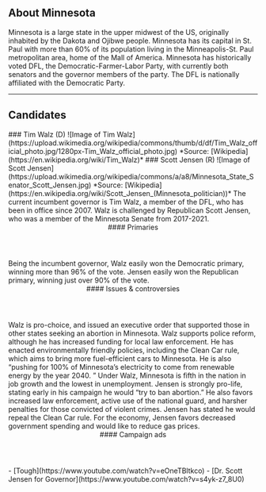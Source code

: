 ## About Minnesota
Minnesota is a large state in the upper midwest of the US, originally inhabited by the Dakota and Ojibwe people. Minnesota has its capital in St. Paul with more than 60% of its population living in the Minneapolis-St. Paul metropolitan area, home of the Mall of America. Minnesota has historically voted DFL, the Democratic-Farmer-Labor Party, with currently both senators and the governor members of the party. The DFL is nationally affiliated with the Democratic Party. 

---

## Candidates

<Grid>
  <Box>
    ### Tim Walz (D)
    ![Image of Tim Walz](https://upload.wikimedia.org/wikipedia/commons/thumb/d/df/Tim_Walz_official_photo.jpg/1280px-Tim_Walz_official_photo.jpg)
    *Source: [Wikipedia](https://en.wikipedia.org/wiki/Tim_Walz)*
  </Box>
  <Box>
    ### Scott Jensen (R)
    ![Image of Scott Jensen](https://upload.wikimedia.org/wikipedia/commons/a/a8/Minnesota_State_Senator_Scott_Jensen.jpg)
    *Source: [Wikipedia](https://en.wikipedia.org/wiki/Scott_Jensen_(Minnesota_politician))*
  </Box>

  <Box>
    The current incumbent governor is Tim Walz, a member of the DFL, who has been in office since 2007. 
  </Box>
  <Box>
    Walz is challenged by Republican Scott Jensen, who was a member of the Minnesota Senate from 2017-2021.
  </Box>

  <Header>
    #### Primaries
  </Header>
  <Box>
    Being the incumbent governor, Walz easily won the Democratic primary, winning more than 96% of the vote. 
  </Box>
  <Box>
    Jensen easily won the Republican primary, winning just over 90% of the vote.
  </Box>

  <Header>
    #### Issues & controversies
  </Header>

  <WideBox>
    Walz is pro-choice, and issued an executive order that supported those in other states seeking an abortion in Minnesota. Walz supports police reform, although he has increased funding for local law enforcement. He has enacted environmentally friendly policies, including the Clean Car rule, which aims to bring more fuel-efficient cars to Minnesota. He is also “pushing for 100% of Minnesota’s electricity to come from renewable energy by the year 2040. ” Under Walz, Minnesota is fifth in the nation in job growth and the lowest in unemployment. 
Jensen is strongly pro-life, stating early in his campaign he would “try to ban abortion.” He also favors increased law enforcement, active use of the national guard, and harsher penalties for those convicted of violent crimes. Jensen has stated he would repeal the Clean Car rule. For the economy, Jensen favors decreased government spending and would like to reduce gas prices. 

  </WideBox>
 
  <Header>
    #### Campaign ads
  </Header>
  <Box>
    - [Tough](https://www.youtube.com/watch?v=eOneTBltkco)
  </Box>
  <Box>
    - [Dr. Scott Jensen for Governor](https://www.youtube.com/watch?v=s4yk-z7_8U0)
  </Box>
</Grid>
